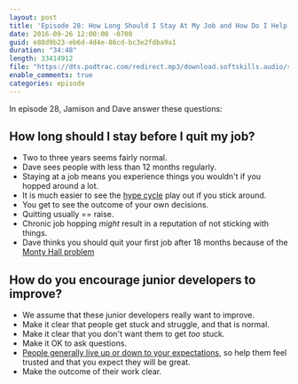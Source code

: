 ```yaml
---
layout: post
title: 'Episode 28: How Long Should I Stay At My Job and How Do I Help Junior Developers Improve'
date: 2016-09-26 12:00:00 -0700
guid: e88d9b23-eb6d-4d4e-86cd-bc3e2fdba9a1
duration: "34:48"
length: 33414912
file: "https://dts.podtrac.com/redirect.mp3/download.softskills.audio/sse-028.mp3"
enable_comments: true
categories: episode
---
```


In episode 28, Jamison and  Dave answer these questions:

## How long should I stay before I quit my job?

- Two to three years seems fairly normal.
- Dave sees people with less than 12 months regularly.
- Staying at a job means you experience things you wouldn't if you hopped around a lot.
- It is much easier to see the [hype cycle](http://www.gartner.com/technology/research/methodologies/hype-cycle.jsp) play out if you stick around.
- You get to see the outcome of your own decisions.
- Quitting usually == raise.
- Chronic job hopping *might* result in a reputation of not sticking with things.
- Dave thinks you should quit your first job after 18 months because of the [Monty Hall problem](https://en.wikipedia.org/wiki/Monty_Hall_problem)

## How do you encourage junior developers to improve?

- We assume that these junior developers really want to improve.
- Make it clear that people get stuck and struggle, and that is normal.
- Make it clear that you don't want them to get *too* stuck.
- Make it OK to ask questions.
- [People generally live up or down to your expectations](https://twitter.com/superSGP/status/693933815144779776), so help them feel trusted and that you expect they will be great.
- Make the outcome of their work clear.

